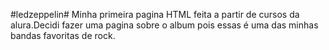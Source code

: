 #ledzeppelin#
Minha primeira pagina HTML feita a partir de cursos da alura.Decidi fazer uma pagina sobre o album pois essas é uma das minhas bandas favoritas de rock.
